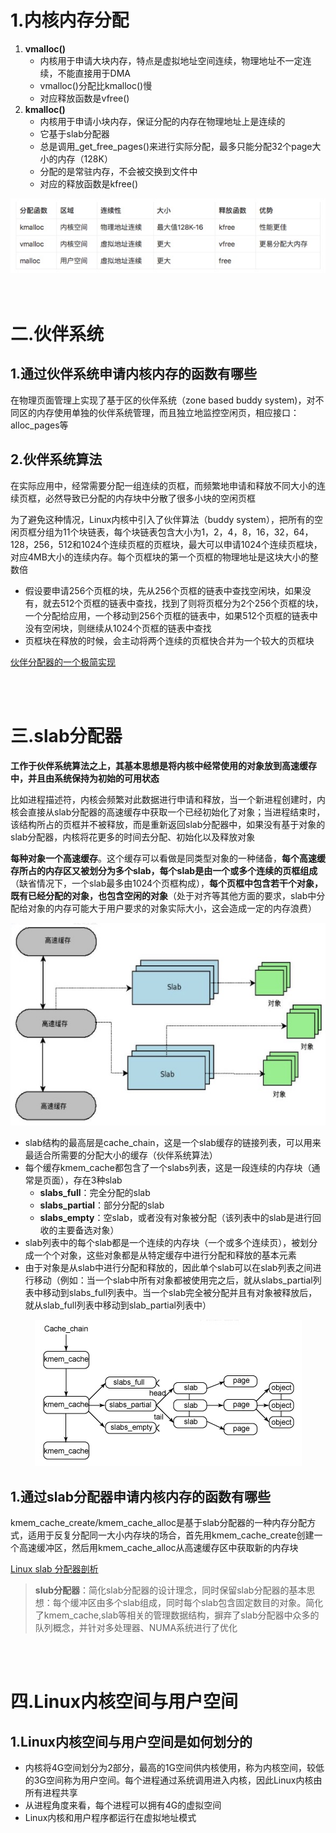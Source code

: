 
# 1.内核内存分配

1. **vmalloc()**
    * 内核用于申请大块内存，特点是虚拟地址空间连续，物理地址不一定连续，不能直接用于DMA
    * vmalloc()分配比kmalloc()慢
    * 对应释放函数是vfree()
2. **kmalloc()**
    * 内核用于申请小块内存，保证分配的内存在物理地址上是连续的
    * 它基于slab分配器
    * 总是调用_get_free_pages()来进行实际分配，最多只能分配32个page大小的内存（128K）
    * 分配的是常驻内存，不会被交换到文件中
    * 对应的释放函数是kfree()

<div align="center"> <img src="pic/2.png"/> </div>

<br>
<br>

# 二.伙伴系统

## 1.通过伙伴系统申请内核内存的函数有哪些

在物理页面管理上实现了基于区的伙伴系统（zone based buddy system)，对不同区的内存使用单独的伙伴系统管理，而且独立地监控空闲页，相应接口：alloc_pages等

## 2.伙伴系统算法

在实际应用中，经常需要分配一组连续的页框，而频繁地申请和释放不同大小的连续页框，必然导致已分配的内存块中分散了很多小块的空闲页框

为了避免这种情况，Linux内核中引入了伙伴算法（buddy system），把所有的空闲页框分组为11个块链表，每个块链表包含大小为1，2，4，8，16，32，64，128，256，512和1024个连续页框的页框块，最大可以申请1024个连续页框块，对应4MB大小的连续内存。每个页框块的第一个页框的物理地址是这块大小的整数倍

* 假设要申请256个页框的块，先从256个页框的链表中查找空闲块，如果没有，就去512个页框的链表中查找，找到了则将页框分为2个256个页框的块，一个分配给应用，一个移动到256个页框的链表中，如果512个页框的链表中没有空闲块，则继续从1024个页框的链表中查找
* 页框块在释放的时候，会主动将两个连续的页框快合并为一个较大的页框块

[伙伴分配器的一个极简实现](https://coolshell.cn/articles/10427.html)

<br>
<br>

# 三.slab分配器

**工作于伙伴系统算法之上，其基本思想是将内核中经常使用的对象放到高速缓存中，并且由系统保持为初始的可用状态**

比如进程描述符，内核会频繁对此数据进行申请和释放，当一个新进程创建时，内核会直接从slab分配器的高速缓存中获取一个已经初始化了对象；当进程结束时，该结构所占的页框并不被释放，而是重新返回slab分配器中，如果没有基于对象的slab分配器，内核将花更多的时间去分配、初始化以及释放对象

**每种对象一个高速缓存**。这个缓存可以看做是同类型对象的一种储备，**每个高速缓存所占的内存区又被划分为多个slab，每个slab是由一个或多个连续的页框组成**（缺省情况下，一个slab最多由1024个页框构成），**每个页框中包含若干个对象，既有已经分配的对象，也包含空闲的对象**（处于对齐等其他方面的要求，slab中分配给对象的内存可能大于用户要求的对象实际大小，这会造成一定的内存浪费）

<div align="center"> <img src="pic/3.png"/> </div>

- slab结构的最高层是cache_chain，这是一个slab缓存的链接列表，可以用来最适合所需要的分配大小的缓存（伙伴系统算法）
- 每个缓存kmem_cache都包含了一个slabs列表，这是一段连续的内存块（通常是页面），存在3种slab
    + **slabs_full**：完全分配的slab
    + **slabs_partial**：部分分配的slab
    + **slabs_empty**：空slab，或者没有对象被分配（该列表中的slab是进行回收的主要备选对象）
- slab列表中的每个slab都是一个连续的内存块（一个或多个连续页），被划分成一个个对象，这些对象都是从特定缓存中进行分配和释放的基本元素
- 由于对象是从slab中进行分配和释放的，因此单个slab可以在slab列表之间进行移动（例如：当一个slab中所有对象都被使用完之后，就从slabs_partial列表中移动到slabs_full列表中。当一个slab完全被分配并且有对象被释放后，就从slab_full列表中移动到slab_partial列表中）

<div align="center"> <img src="pic/4.png"/> </div>

## 1.通过slab分配器申请内核内存的函数有哪些

kmem_cache_create/kmem_cache_alloc是基于slab分配器的一种内存分配方式，适用于反复分配同一大小内存块的场合，首先用kmem_cache_create创建一个高速缓冲区，然后用kmem_cache_alloc从高速缓存区中获取新的内存块

[Linux slab 分配器剖析](https://www.ibm.com/developerworks/cn/linux/l-linux-slab-allocator/)

> **slub分配器**：简化slab分配器的设计理念，同时保留slab分配器的基本思想：每个缓冲区由多个slab组成，同时每个slab包含固定数目的对象。简化了kmem_cache,slab等相关的管理数据结构，摒弃了slab分配器中众多的队列概念，并针对多处理器、NUMA系统进行了优化

<br>
<br>

# 四.Linux内核空间与用户空间

## 1.Linux内核空间与用户空间是如何划分的

* 内核将4G空间划分为2部分，最高的1G空间供内核使用，称为内核空间，较低的3G空间称为用户空间。每个进程通过系统调用进入内核，因此Linux内核由所有进程共享
* 从进程角度来看，每个进程可以拥有4G的虚拟空间
* Linux内核和用户程序都运行在虚拟地址模式